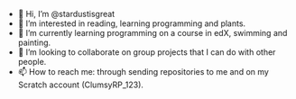- 👋 Hi, I’m @stardustisgreat
- 👀 I’m interested in reading, learning programming and plants.
- 🌱 I’m currently learning programming on a course in edX, swimming and painting.
- 💞️ I’m looking to collaborate on group projects that I can do with other people.
- 📫 How to reach me: through sending repositories to me and on my Scratch account (ClumsyRP_123).

<!---
stardustisgreat/stardustisgreat is a ✨ special ✨ repository because its `README.md` (this file) appears on your GitHub profile.
You can click the Preview link to take a look at your changes.
--->
